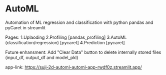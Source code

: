 # AutoML
Automation of ML regression and classification with python pandas and pyCaret in streamlit

Pages:
1.Uplaoding
2.Profiling [pandas_profiling]
3.AutoML (classification/regression) [pycaret]
4.Prediction [pycaret]

Future enhansment: Add "Clear Data" button to delete internally stored files (input_df, output_df and model_pkl)

app-link: https://suji-2d-automl-automl-app-rwdf0z.streamlit.app/
